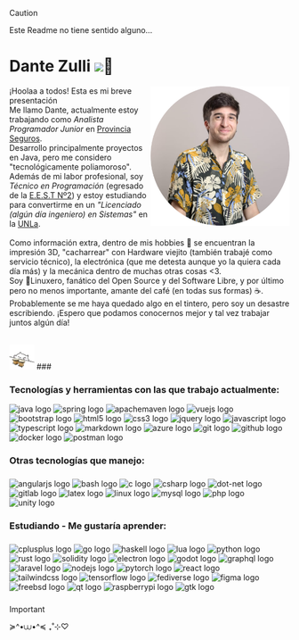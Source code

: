 > [!CAUTION]
> Este Readme no tiene sentido alguno...

<h1 align="left">Dante Zulli <img src="https://media.giphy.com/media/v1.Y2lkPTc5MGI3NjExZnlpdTdvcjFzaHg4dW1tODliM3plNzZ4ZGhveWVvbjg5d2JxY3FqciZlcDMV9zdGlja2Vyc19zZWFyY2gmY3Q9cw/L2wEbAL75L24xiHWFa/giphy.gif" width="20px">🐧</h1>

<img align="right" height="250" src="profile.png"  />

<p align="left">¡Hoolaa a todos! Esta es mi breve presentación <br>
Me llamo Dante, actualmente estoy trabajando como <i>Analista Programador Junior</i> en <a href="https://www.provinciaseguros.com.ar/">Provincia Seguros</a>.<br>
Desarrollo principalmente proyectos en Java, pero me considero "tecnológicamente poliamoroso".<br>
Además de mi labor profesional, soy <i>Técnico en Programación</i> (egresado de la <a href="https://www.facebook.com/EEST2Temperley/">E.E.S.T Nº2</a>) y estoy estudiando para convertirme en un <i>"Licenciado (algún día ingeniero) en Sistemas"</i> en la <a href="https://www.unla.edu.ar/">UNLa</a>.<br>
<br>
Como información extra, dentro de mis hobbies 🔧 se encuentran la impresión 3D, "cacharrear" con Hardware viejito (también trabajé como servicio técnico), la electrónica (que me detesta aunque yo la quiera cada día más) y la mecánica dentro de muchas otras cosas <3.<br>
Soy 🐧Linuxero, fanático del Open Source y del Software Libre, y por último pero no menos importante, amante del café (en todas sus formas) ☕. <br>
Probablemente se me haya quedado algo en el tintero, pero soy un desastre escribiendo. ¡Espero que podamos conocernos mejor y tal vez trabajar juntos algún día!</p><br>
<img src="bongo-cat.gif" width="45px">
###

<h3 align="left">Tecnologías y herramientas con las que trabajo actualmente:</h3>

<div align="left">
  <img src="https://skillicons.dev/icons?i=java" height="40" alt="java logo"  />
  <img src="https://skillicons.dev/icons?i=spring" height="40" alt="spring logo"  />
  <img src="https://skillicons.dev/icons?i=maven" height="40" alt="apachemaven logo"  />
  <img src="https://skillicons.dev/icons?i=vue" height="40" alt="vuejs logo"  />
  <img src="https://skillicons.dev/icons?i=bootstrap" height="40" alt="bootstrap logo"  />
  <img src="https://skillicons.dev/icons?i=html" height="40" alt="html5 logo"  />
  <img src="https://skillicons.dev/icons?i=css" height="40" alt="css3 logo"  />
  <img src="https://skillicons.dev/icons?i=jquery" height="40" alt="jquery logo"  />
  <img src="https://skillicons.dev/icons?i=js" height="40" alt="javascript logo"  />
  <img src="https://skillicons.dev/icons?i=ts" height="40" alt="typescript logo"  />
  <img src="https://skillicons.dev/icons?i=md" height="40" alt="markdown logo"  />
  <img src="https://skillicons.dev/icons?i=azure" height="40" alt="azure logo"  />
  <img src="https://skillicons.dev/icons?i=git" height="40" alt="git logo"  />
  <img src="https://skillicons.dev/icons?i=github" height="40" alt="github logo"  />
  <img src="https://skillicons.dev/icons?i=docker" height="40" alt="docker logo"  />
  <img src="https://skillicons.dev/icons?i=postman" height="40" alt="postman logo"  />
</div>

###

<h3 align="left">Otras tecnologías que manejo:</h3>

###

<div align="left">
  <img src="https://skillicons.dev/icons?i=angular" height="40" alt="angularjs logo"  />
  <img src="https://skillicons.dev/icons?i=bash" height="40" alt="bash logo"  />
  <img src="https://skillicons.dev/icons?i=c" height="40" alt="c logo"  />
  <img src="https://skillicons.dev/icons?i=cs" height="40" alt="csharp logo"  />
  <img src="https://skillicons.dev/icons?i=dotnet" height="40" alt="dot-net logo"  />
  <img src="https://skillicons.dev/icons?i=gitlab" height="40" alt="gitlab logo"  />
  <img src="https://skillicons.dev/icons?i=latex" height="40" alt="latex logo"  />
  <img src="https://skillicons.dev/icons?i=linux" height="40" alt="linux logo"  />
  <img src="https://skillicons.dev/icons?i=mysql" height="40" alt="mysql logo"  />
  <img src="https://skillicons.dev/icons?i=php" height="40" alt="php logo"  />
  <img src="https://skillicons.dev/icons?i=unity" height="40" alt="unity logo"  />
</div>

###

<h3 align="left">Estudiando - Me gustaría aprender:</h3>

###

<div align="left">
  <img src="https://skillicons.dev/icons?i=cpp" height="40" alt="cplusplus logo"  />
  <img src="https://skillicons.dev/icons?i=go" height="40" alt="go logo"  />
  <img src="https://skillicons.dev/icons?i=haskell" height="40" alt="haskell logo"  />
  <img src="https://skillicons.dev/icons?i=lua" height="40" alt="lua logo"  />
  <img src="https://skillicons.dev/icons?i=py" height="40" alt="python logo"  />
  <img src="https://skillicons.dev/icons?i=rust" height="40" alt="rust logo"  />
  <img src="https://skillicons.dev/icons?i=solidity" height="40" alt="solidity logo"  />
  <img src="https://skillicons.dev/icons?i=electron" height="40" alt="electron logo"  />
  <img src="https://skillicons.dev/icons?i=godot" height="40" alt="godot logo"  />
  <img src="https://skillicons.dev/icons?i=graphql" height="40" alt="graphql logo"  />
  <img src="https://skillicons.dev/icons?i=laravel" height="40" alt="laravel logo"  />
  <img src="https://skillicons.dev/icons?i=nodejs" height="40" alt="nodejs logo"  />
  <img src="https://skillicons.dev/icons?i=pytorch" height="40" alt="pytorch logo"  />
  <img src="https://skillicons.dev/icons?i=react" height="40" alt="react logo"  />
  <img src="https://skillicons.dev/icons?i=tailwind" height="40" alt="tailwindcss logo"  />
  <img src="https://skillicons.dev/icons?i=tensorflow" height="40" alt="tensorflow logo"  />
  <img src="https://skillicons.dev/icons?i=fediverse" height="40" alt="fediverse logo"  />
  <img src="https://skillicons.dev/icons?i=figma" height="40" alt="figma logo"  />
  <img src="https://skillicons.dev/icons?i=bsd" height="40" alt="freebsd logo"  />
  <img src="https://skillicons.dev/icons?i=qt" height="40" alt="qt logo"  />
  <img src="https://skillicons.dev/icons?i=raspberrypi" height="40" alt="raspberrypi logo"  />
  <img src="https://skillicons.dev/icons?i=gtk" height="40" alt="gtk logo"  />
</div>

###

> [!IMPORTANT]
>  ≽^•⩊•^≼ ₊˚⊹♡
